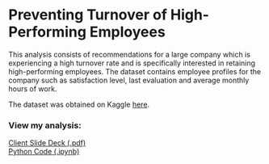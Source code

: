 # Preventing Turnover of High-Performing Employees

This analysis consists of recommendations for a large company which is experiencing a high turnover rate and is specifically interested in retaining high-performing employees. The dataset contains employee profiles for the company such as satisfaction level, last evaluation and average monthly hours of work.  

The dataset was obtained on Kaggle [here](https://www.kaggle.com/datasets/jacksonchou/hr-data-for-analytics).

### View my analysis:  
[Client Slide Deck (.pdf)](https://github.com/martina-torce/consulting-projects/blob/main/Preventing%20Turnover%20of%20High-Performing%20Employees/Client%20Slide%20Deck.pdf)  
[Python Code (.ipynb)](https://github.com/martina-torce/consulting-projects/blob/main/Preventing%20Turnover%20of%20High-Performing%20Employees/Python%20code.ipynb)
